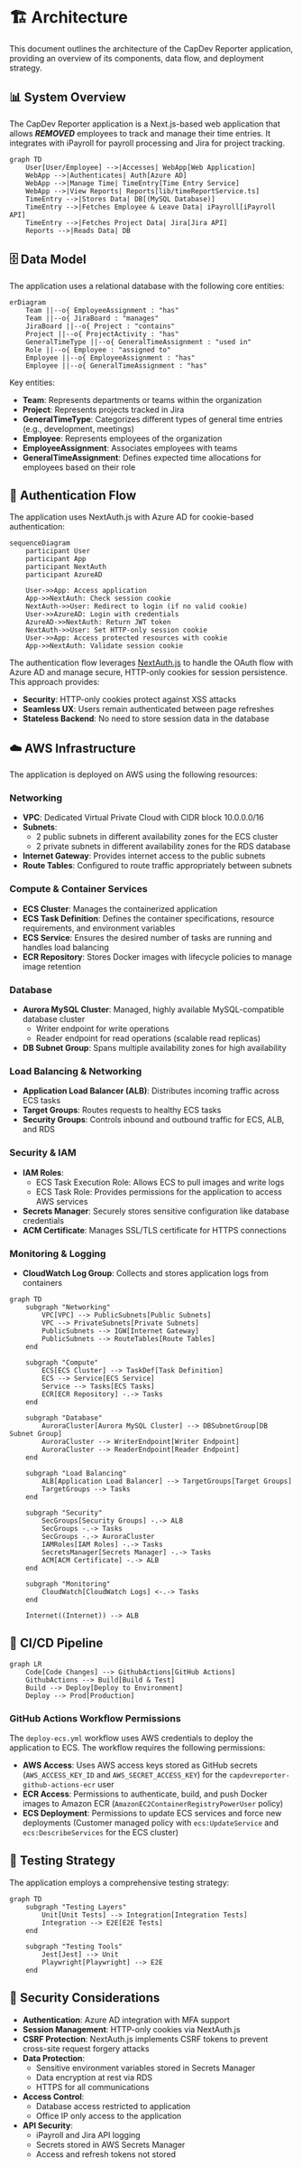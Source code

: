 # 🏗️ Architecture

This document outlines the architecture of the CapDev Reporter application, providing an overview of its components, data flow, and deployment strategy.

## 📊 System Overview

The CapDev Reporter application is a Next.js-based web application that allows ***REMOVED*** employees to track and manage their time entries. It integrates with iPayroll for payroll processing and Jira for project tracking.

```mermaid
graph TD
    User[User/Employee] -->|Accesses| WebApp[Web Application]
    WebApp -->|Authenticates| Auth[Azure AD]
    WebApp -->|Manage Time| TimeEntry[Time Entry Service]
    WebApp -->|View Reports| Reports[lib/timeReportService.ts]
    TimeEntry -->|Stores Data| DB[(MySQL Database)]
    TimeEntry -->|Fetches Employee & Leave Data| iPayroll[iPayroll API]
    TimeEntry -->|Fetches Project Data| Jira[Jira API]
    Reports -->|Reads Data| DB
```

## 🗄️ Data Model

The application uses a relational database with the following core entities:

```mermaid
erDiagram
    Team ||--o{ EmployeeAssignment : "has"
    Team ||--o{ JiraBoard : "manages"
    JiraBoard ||--o{ Project : "contains"
    Project ||--o{ ProjectActivity : "has"
    GeneralTimeType ||--o{ GeneralTimeAssignment : "used in"
    Role ||--o{ Employee : "assigned to"
    Employee ||--o{ EmployeeAssignment : "has"
    Employee ||--o{ GeneralTimeAssignment : "has"
```

Key entities:

- **Team**: Represents departments or teams within the organization
- **Project**: Represents projects tracked in Jira
- **GeneralTimeType**: Categorizes different types of general time entries (e.g., development, meetings)
- **Employee**: Represents employees of the organization
- **EmployeeAssignment**: Associates employees with teams
- **GeneralTimeAssignment**: Defines expected time allocations for employees based on their role

## 🔄 Authentication Flow

The application uses NextAuth.js with Azure AD for cookie-based authentication:

```mermaid
sequenceDiagram
    participant User
    participant App
    participant NextAuth
    participant AzureAD

    User->>App: Access application
    App->>NextAuth: Check session cookie
    NextAuth->>User: Redirect to login (if no valid cookie)
    User->>AzureAD: Login with credentials
    AzureAD->>NextAuth: Return JWT token
    NextAuth->>User: Set HTTP-only session cookie
    User->>App: Access protected resources with cookie
    App->>NextAuth: Validate session cookie
```

The authentication flow leverages [NextAuth.js](https://next-auth.js.org/) to handle the OAuth flow with Azure AD and manage secure, HTTP-only cookies for session persistence. This approach provides:

- **Security**: HTTP-only cookies protect against XSS attacks
- **Seamless UX**: Users remain authenticated between page refreshes
- **Stateless Backend**: No need to store session data in the database

## ☁️ AWS Infrastructure

The application is deployed on AWS using the following resources:

### Networking

- **VPC**: Dedicated Virtual Private Cloud with CIDR block 10.0.0.0/16
- **Subnets**:
  - 2 public subnets in different availability zones for the ECS cluster
  - 2 private subnets in different availability zones for the RDS database
- **Internet Gateway**: Provides internet access to the public subnets
- **Route Tables**: Configured to route traffic appropriately between subnets

### Compute & Container Services

- **ECS Cluster**: Manages the containerized application
- **ECS Task Definition**: Defines the container specifications, resource requirements, and environment variables
- **ECS Service**: Ensures the desired number of tasks are running and handles load balancing
- **ECR Repository**: Stores Docker images with lifecycle policies to manage image retention

### Database

- **Aurora MySQL Cluster**: Managed, highly available MySQL-compatible database cluster
  - Writer endpoint for write operations
  - Reader endpoint for read operations (scalable read replicas)
- **DB Subnet Group**: Spans multiple availability zones for high availability

### Load Balancing & Networking

- **Application Load Balancer (ALB)**: Distributes incoming traffic across ECS tasks
- **Target Groups**: Routes requests to healthy ECS tasks
- **Security Groups**: Controls inbound and outbound traffic for ECS, ALB, and RDS

### Security & IAM

- **IAM Roles**:
  - ECS Task Execution Role: Allows ECS to pull images and write logs
  - ECS Task Role: Provides permissions for the application to access AWS services
- **Secrets Manager**: Securely stores sensitive configuration like database credentials
- **ACM Certificate**: Manages SSL/TLS certificate for HTTPS connections

### Monitoring & Logging

- **CloudWatch Log Group**: Collects and stores application logs from containers

```mermaid
graph TD
    subgraph "Networking"
        VPC[VPC] --> PublicSubnets[Public Subnets]
        VPC --> PrivateSubnets[Private Subnets]
        PublicSubnets --> IGW[Internet Gateway]
        PublicSubnets --> RouteTables[Route Tables]
    end

    subgraph "Compute"
        ECS[ECS Cluster] --> TaskDef[Task Definition]
        ECS --> Service[ECS Service]
        Service --> Tasks[ECS Tasks]
        ECR[ECR Repository] -.-> Tasks
    end

    subgraph "Database"
        AuroraCluster[Aurora MySQL Cluster] --> DBSubnetGroup[DB Subnet Group]
        AuroraCluster --> WriterEndpoint[Writer Endpoint]
        AuroraCluster --> ReaderEndpoint[Reader Endpoint]
    end

    subgraph "Load Balancing"
        ALB[Application Load Balancer] --> TargetGroups[Target Groups]
        TargetGroups --> Tasks
    end

    subgraph "Security"
        SecGroups[Security Groups] -.-> ALB
        SecGroups -.-> Tasks
        SecGroups -.-> AuroraCluster
        IAMRoles[IAM Roles] -.-> Tasks
        SecretsManager[Secrets Manager] -.-> Tasks
        ACM[ACM Certificate] -.-> ALB
    end

    subgraph "Monitoring"
        CloudWatch[CloudWatch Logs] <-.-> Tasks
    end

    Internet((Internet)) --> ALB
```

## 🔄 CI/CD Pipeline

```mermaid
graph LR
    Code[Code Changes] --> GithubActions[GitHub Actions]
    GithubActions --> Build[Build & Test]
    Build --> Deploy[Deploy to Environment]
    Deploy --> Prod[Production]
```

### GitHub Actions Workflow Permissions

The `deploy-ecs.yml` workflow uses AWS credentials to deploy the application to ECS. The workflow requires the following permissions:

- **AWS Access**: Uses AWS access keys stored as GitHub secrets (`AWS_ACCESS_KEY_ID` and `AWS_SECRET_ACCESS_KEY`) for the `capdevreporter-github-actions-ecr` user
- **ECR Access**: Permissions to authenticate, build, and push Docker images to Amazon ECR (`AmazonEC2ContainerRegistryPowerUser` policy)
- **ECS Deployment**: Permissions to update ECS services and force new deployments (Customer managed policy with `ecs:UpdateService` and `ecs:DescribeServices` for the ECS cluster)

## 🧪 Testing Strategy

The application employs a comprehensive testing strategy:

```mermaid
graph TD
    subgraph "Testing Layers"
        Unit[Unit Tests] --> Integration[Integration Tests]
        Integration --> E2E[E2E Tests]
    end

    subgraph "Testing Tools"
        Jest[Jest] --> Unit
        Playwright[Playwright] --> E2E
    end
```

## 🔐 Security Considerations

- **Authentication**: Azure AD integration with MFA support
- **Session Management**: HTTP-only cookies via NextAuth.js
- **CSRF Protection**: NextAuth.js implements CSRF tokens to prevent cross-site request forgery attacks
- **Data Protection**:
  - Sensitive environment variables stored in Secrets Manager
  - Data encryption at rest via RDS
  - HTTPS for all communications
- **Access Control**:
  - Database access restricted to application
  - Office IP only access to the application
- **API Security**:
  - iPayroll and Jira API logging
  - Secrets stored in AWS Secrets Manager
  - Access and refresh tokens not stored
